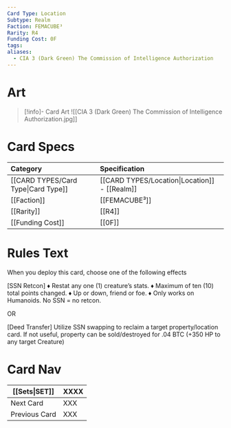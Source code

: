 ```yaml
---
Card Type: Location
Subtype: Realm
Faction: FEMACUBE³
Rarity: R4
Funding Cost: 0F
tags: 
aliases:
  - CIA 3 (Dark Green) The Commission of Intelligence Authorization
---
```

# Art

> [!info]- Card Art
> ![[CIA 3 (Dark Green) The Commission of Intelligence Authorization.jpg]]

# Card Specs

| Category | Specification| 
| :--- | :--- |
| [[CARD TYPES/Card Type\|Card Type]] | [[CARD TYPES/Location\|Location]] - [[Realm]] |  
| [[Faction]] | [[FEMACUBE³]] |  
| [[Rarity]] | [[R4]] |  
| [[Funding Cost]] | [[0F]] | 

# Rules Text  

When you deploy this card, choose one of the following effects  
  
[SSN Retcon] 
♦ Restat any one (1) creature’s stats.
♦ Maximum of ten (10) total points changed.
♦ Up or down, friend or foe.
♦ Only works on Humanoids. No SSN = no retcon.

OR

[Deed Transfer] 
Utilize SSN swapping to reclaim a target property/location card. 
If not useful, property can be sold/destroyed for .04 BTC (+350 HP to any target Creature)


# Card Nav

| [[Sets\|SET]]           | XXXX |
| ------------- | ------------------------------ |
| Next Card     | XXX |
| Previous Card | XXX |



